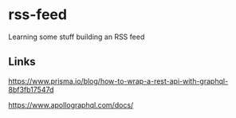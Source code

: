 # rss-feed
Learning some stuff building an RSS feed

## Links
https://www.prisma.io/blog/how-to-wrap-a-rest-api-with-graphql-8bf3fb17547d

https://www.apollographql.com/docs/
